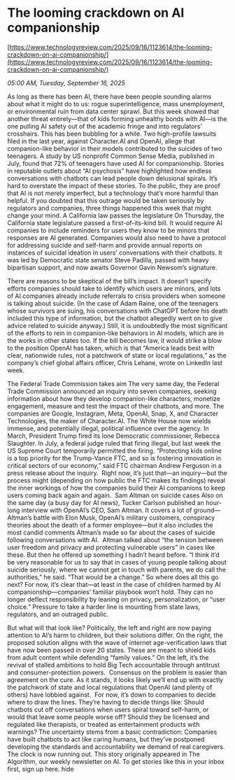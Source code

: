 # The looming crackdown on AI companionship

[https://www.technologyreview.com/2025/09/16/1123614/the-looming-crackdown-on-ai-companionship/](https://www.technologyreview.com/2025/09/16/1123614/the-looming-crackdown-on-ai-companionship/)

*05:00 AM, Tuesday, September 16, 2025*

As long as there has been AI, there have been people sounding alarms about what it might do to us: rogue superintelligence, mass unemployment, or environmental ruin from data center sprawl. But this week showed that another threat entirely—that of kids forming unhealthy bonds with AI—is the one pulling AI safety out of the academic fringe and into regulators’ crosshairs. This has been bubbling for a while. Two high-profile lawsuits filed in the last year, against Character.AI and OpenAI, allege that companion-like behavior in their models contributed to the suicides of two teenagers. A study by US nonprofit Common Sense Media, published in July, found that 72% of teenagers have used AI for companionship. Stories in reputable outlets about “AI psychosis” have highlighted how endless conversations with chatbots can lead people down delusional spirals.  It’s hard to overstate the impact of these stories. To the public, they are proof that AI is not merely imperfect, but a technology that’s more harmful than helpful. If you doubted that this outrage would be taken seriously by regulators and companies, three things happened this week that might change your mind. A California law passes the legislature On Thursday, the California state legislature passed a first-of-its-kind bill. It would require AI companies to include reminders for users they know to be minors that responses are AI generated. Companies would also need to have a protocol for addressing suicide and self-harm and provide annual reports on instances of suicidal ideation in users’ conversations with their chatbots. It was led by Democratic state senator Steve Padilla, passed with heavy bipartisan support, and now awaits Governor Gavin Newsom’s signature.

There are reasons to be skeptical of the bill’s impact. It doesn’t specify efforts companies should take to identify which users are minors, and lots of AI companies already include referrals to crisis providers when someone is talking about suicide. (In the case of Adam Raine, one of the teenagers whose survivors are suing, his conversations with ChatGPT before his death included this type of information, but the chatbot allegedly went on to give advice related to suicide anyway.) Still, it is undoubtedly the most significant of the efforts to rein in companion-like behaviors in AI models, which are in the works in other states too. If the bill becomes law, it would strike a blow to the position OpenAI has taken, which is that “America leads best with clear, nationwide rules, not a patchwork of state or local regulations,” as the company’s chief global affairs officer, Chris Lehane, wrote on LinkedIn last week.

The Federal Trade Commission takes aim The very same day, the Federal Trade Commission announced an inquiry into seven companies, seeking information about how they develop companion-like characters, monetize engagement, measure and test the impact of their chatbots, and more. The companies are Google, Instagram, Meta, OpenAI, Snap, X, and Character Technologies, the maker of Character.AI. The White House now wields immense, and potentially illegal, political influence over the agency. In March, President Trump fired its lone Democratic commissioner, Rebecca Slaughter. In July, a federal judge ruled that firing illegal, but last week the US Supreme Court temporarily permitted the firing. “Protecting kids online is a top priority for the Trump-Vance FTC, and so is fostering innovation in critical sectors of our economy,” said FTC chairman Andrew Ferguson in a press release about the inquiry.  Right now, it’s just that—an inquiry—but the process might (depending on how public the FTC makes its findings) reveal the inner workings of how the companies build their AI companions to keep users coming back again and again.  Sam Altman on suicide cases Also on the same day (a busy day for AI news), Tucker Carlson published an hour-long interview with OpenAI’s CEO, Sam Altman. It covers a lot of ground—Altman’s battle with Elon Musk, OpenAI’s military customers, conspiracy theories about the death of a former employee—but it also includes the most candid comments Altman’s made so far about the cases of suicide following conversations with AI.  Altman talked about “the tension between user freedom and privacy and protecting vulnerable users” in cases like these. But then he offered up something I hadn’t heard before. “I think it’d be very reasonable for us to say that in cases of young people talking about suicide seriously, where we cannot get in touch with parents, we do call the authorities,” he said. “That would be a change.” So where does all this go next? For now, it’s clear that—at least in the case of children harmed by AI companionship—companies’ familiar playbook won’t hold. They can no longer deflect responsibility by leaning on privacy, personalization, or “user choice.” Pressure to take a harder line is mounting from state laws, regulators, and an outraged public.

But what will that look like? Politically, the left and right are now paying attention to AI’s harm to children, but their solutions differ. On the right, the proposed solution aligns with the wave of internet age-verification laws that have now been passed in over 20 states. These are meant to shield kids from adult content while defending “family values.” On the left, it’s the revival of stalled ambitions to hold Big Tech accountable through antitrust and consumer-protection powers.  Consensus on the problem is easier than agreement on the cure. As it stands, it looks likely we’ll end up with exactly the patchwork of state and local regulations that OpenAI (and plenty of others) have lobbied against.  For now, it’s down to companies to decide where to draw the lines. They’re having to decide things like: Should chatbots cut off conversations when users spiral toward self-harm, or would that leave some people worse off? Should they be licensed and regulated like therapists, or treated as entertainment products with warnings? The uncertainty stems from a basic contradiction: Companies have built chatbots to act like caring humans, but they’ve postponed developing the standards and accountability we demand of real caregivers. The clock is now running out. This story originally appeared in The Algorithm, our weekly newsletter on AI. To get stories like this in your inbox first, sign up here. hide


